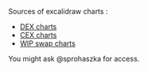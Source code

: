 Sources of excalidraw charts : 
- [DEX charts](https://app.excalidraw.com/l/19CgeSQLzX3/5nPeCFEAzFI)
- [CEX charts](https://app.excalidraw.com/l/19CgeSQLzX3/2xLzWIf1R1Y)
- [WIP swap charts](https://app.excalidraw.com/s/19CgeSQLzX3/3ibfpb3525N)

You might ask @sprohaszka for access.
